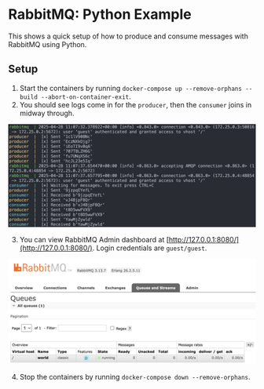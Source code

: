 # RabbitMQ: Python Example
This shows a quick setup of how to produce and consume messages with RabbitMQ using Python.

## Setup
1. Start the containers by running `docker-compose up --remove-orphans --build --abort-on-container-exit`.
2. You should see logs come in for the `producer`, then the `consumer` joins in midway through.
<img src="images/rabbitmq.png">

3. You can view RabbitMQ Admin dashboard at [http://127.0.0.1:8080/](http://127.0.0.1:8080/). Login credentials are `guest/guest`.
<img src="images/rabbitmq-admin.png">

4. Stop the containers by running `docker-compose down --remove-orphans`.
